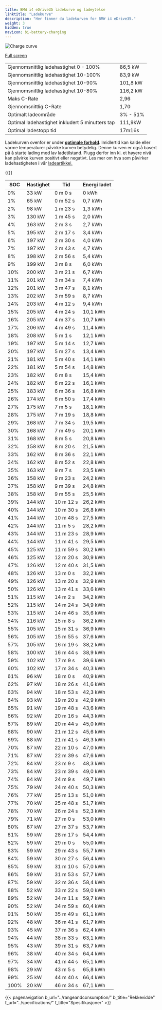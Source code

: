 ```yaml
---
title: BMW i4 eDrive35 ladekurve og ladeytelse
linktitle: "Ladekurve"
description: "Her finner du ladekurven for BMW i4 eDrive35."
weight: 3
hidden: true
navicon: bi-battery-charging
---
```

<!-- markdownlint-disable MD033 -->
<img src="/images/models/bmw/i4/i4_edrive35/chargingcurve.svg" alt="Charge curve" class="img-fluid">

[Full screen](/images/models/bmw/i4/i4_edrive35/chargingcurve.svg)


<table class="table table-striped border">
<tbody>
<tr>
<td>Gjennomsnittlig ladehastighet 0 - 100%</td><td>86,5 kW</td>
</tr>
<tr>
<td>Gjennomsnittlig ladehastighet 10-100%</td><td>83,9 kW</td>
</tr>
<tr>
<td>Gjennomsnittlig ladehastighet 10-90%</td><td>101,8 kW</td>
</tr>
<tr>
<td>Gjennomsnittlig ladehastighet 10-80%</td><td>116,2 kW</td>
</tr>
<tr>
<td>Maks C-Rate</td><td>2,96</td>
</tr>
<tr>
<td>Gjennomsnittlig C-Rate</td><td>1,70</td>
</tr>
<tr>
<td>Optimalt ladeområde</td><td>3% - 51%</td>
</tr>
<tr>
<td>Optimal ladehastighet inkludert 5 minutters tap</td><td>111,9kW</td>
</tr>
<tr>
<td>Optimal ladestopp tid</td><td>17m16s</td>
</tr>
</tbody>
</table>


Ladekurven ovenfor er under **[optimale forhold](../../../../../technology/battery/charging/#temperatur)**. Imidlertid kan kalde eller varme temperaturer påvirke kurven betydelig. Denne kurven er også basert på å starte lading med lav ladetilstand. Plugg derfor inn kl. et høyere nivå kan påvirke kurven positivt eller negativt. Les mer om hva som påvirker ladehastigheten i vår [ladeartikkel.](../../../../../technology/battery/charging/)


{{<evkxdisplayaddarticle />}}
<table class="table table-striped border">
<thead>
<tr><th>SOC</th><th>Hastighet</th><th>Tid</th><th>Energi ladet</th></tr>
</thead>
<tbody>
<tr>
<td>0%</td><td>33 kW</td><td> 0 m 0 s </td><td>0 kWh </td>
</tr>
<tr>
<td>1%</td><td>65 kW</td><td> 0 m 52 s </td><td>0,7 kWh </td>
</tr>
<tr>
<td>2%</td><td>98 kW</td><td> 1 m 23 s </td><td>1,3 kWh </td>
</tr>
<tr>
<td>3%</td><td>130 kW</td><td> 1 m 45 s </td><td>2,0 kWh </td>
</tr>
<tr>
<td>4%</td><td>163 kW</td><td> 2 m 3 s </td><td>2,7 kWh </td>
</tr>
<tr>
<td>5%</td><td>195 kW</td><td> 2 m 17 s </td><td>3,4 kWh </td>
</tr>
<tr>
<td>6%</td><td>197 kW</td><td> 2 m 30 s </td><td>4,0 kWh </td>
</tr>
<tr>
<td>7%</td><td>197 kW</td><td> 2 m 43 s </td><td>4,7 kWh </td>
</tr>
<tr>
<td>8%</td><td>198 kW</td><td> 2 m 56 s </td><td>5,4 kWh </td>
</tr>
<tr>
<td>9%</td><td>199 kW</td><td> 3 m 8 s </td><td>6,0 kWh </td>
</tr>
<tr>
<td>10%</td><td>200 kW</td><td> 3 m 21 s </td><td>6,7 kWh </td>
</tr>
<tr>
<td>11%</td><td>201 kW</td><td> 3 m 34 s </td><td>7,4 kWh </td>
</tr>
<tr>
<td>12%</td><td>201 kW</td><td> 3 m 47 s </td><td>8,1 kWh </td>
</tr>
<tr>
<td>13%</td><td>202 kW</td><td> 3 m 59 s </td><td>8,7 kWh </td>
</tr>
<tr>
<td>14%</td><td>203 kW</td><td> 4 m 12 s </td><td>9,4 kWh </td>
</tr>
<tr>
<td>15%</td><td>205 kW</td><td> 4 m 24 s </td><td>10,1 kWh </td>
</tr>
<tr>
<td>16%</td><td>205 kW</td><td> 4 m 37 s </td><td>10,7 kWh </td>
</tr>
<tr>
<td>17%</td><td>206 kW</td><td> 4 m 49 s </td><td>11,4 kWh </td>
</tr>
<tr>
<td>18%</td><td>208 kW</td><td> 5 m 1 s </td><td>12,1 kWh </td>
</tr>
<tr>
<td>19%</td><td>197 kW</td><td> 5 m 14 s </td><td>12,7 kWh </td>
</tr>
<tr>
<td>20%</td><td>197 kW</td><td> 5 m 27 s </td><td>13,4 kWh </td>
</tr>
<tr>
<td>21%</td><td>181 kW</td><td> 5 m 40 s </td><td>14,1 kWh </td>
</tr>
<tr>
<td>22%</td><td>181 kW</td><td> 5 m 54 s </td><td>14,8 kWh </td>
</tr>
<tr>
<td>23%</td><td>182 kW</td><td> 6 m 8 s </td><td>15,4 kWh </td>
</tr>
<tr>
<td>24%</td><td>182 kW</td><td> 6 m 22 s </td><td>16,1 kWh </td>
</tr>
<tr>
<td>25%</td><td>183 kW</td><td> 6 m 36 s </td><td>16,8 kWh </td>
</tr>
<tr>
<td>26%</td><td>174 kW</td><td> 6 m 50 s </td><td>17,4 kWh </td>
</tr>
<tr>
<td>27%</td><td>175 kW</td><td> 7 m 5 s </td><td>18,1 kWh </td>
</tr>
<tr>
<td>28%</td><td>175 kW</td><td> 7 m 19 s </td><td>18,8 kWh </td>
</tr>
<tr>
<td>29%</td><td>168 kW</td><td> 7 m 34 s </td><td>19,5 kWh </td>
</tr>
<tr>
<td>30%</td><td>168 kW</td><td> 7 m 49 s </td><td>20,1 kWh </td>
</tr>
<tr>
<td>31%</td><td>168 kW</td><td> 8 m 5 s </td><td>20,8 kWh </td>
</tr>
<tr>
<td>32%</td><td>158 kW</td><td> 8 m 20 s </td><td>21,5 kWh </td>
</tr>
<tr>
<td>33%</td><td>162 kW</td><td> 8 m 36 s </td><td>22,1 kWh </td>
</tr>
<tr>
<td>34%</td><td>162 kW</td><td> 8 m 52 s </td><td>22,8 kWh </td>
</tr>
<tr>
<td>35%</td><td>163 kW</td><td> 9 m 7 s </td><td>23,5 kWh </td>
</tr>
<tr>
<td>36%</td><td>158 kW</td><td> 9 m 23 s </td><td>24,2 kWh </td>
</tr>
<tr>
<td>37%</td><td>158 kW</td><td> 9 m 39 s </td><td>24,8 kWh </td>
</tr>
<tr>
<td>38%</td><td>158 kW</td><td> 9 m 55 s </td><td>25,5 kWh </td>
</tr>
<tr>
<td>39%</td><td>144 kW</td><td> 10 m 12 s </td><td>26,2 kWh </td>
</tr>
<tr>
<td>40%</td><td>144 kW</td><td> 10 m 30 s </td><td>26,8 kWh </td>
</tr>
<tr>
<td>41%</td><td>144 kW</td><td> 10 m 48 s </td><td>27,5 kWh </td>
</tr>
<tr>
<td>42%</td><td>144 kW</td><td> 11 m 5 s </td><td>28,2 kWh </td>
</tr>
<tr>
<td>43%</td><td>144 kW</td><td> 11 m 23 s </td><td>28,9 kWh </td>
</tr>
<tr>
<td>44%</td><td>144 kW</td><td> 11 m 41 s </td><td>29,5 kWh </td>
</tr>
<tr>
<td>45%</td><td>125 kW</td><td> 11 m 59 s </td><td>30,2 kWh </td>
</tr>
<tr>
<td>46%</td><td>125 kW</td><td> 12 m 20 s </td><td>30,9 kWh </td>
</tr>
<tr>
<td>47%</td><td>126 kW</td><td> 12 m 40 s </td><td>31,5 kWh </td>
</tr>
<tr>
<td>48%</td><td>126 kW</td><td> 13 m 0 s </td><td>32,2 kWh </td>
</tr>
<tr>
<td>49%</td><td>126 kW</td><td> 13 m 20 s </td><td>32,9 kWh </td>
</tr>
<tr>
<td>50%</td><td>126 kW</td><td> 13 m 41 s </td><td>33,6 kWh </td>
</tr>
<tr>
<td>51%</td><td>115 kW</td><td> 14 m 2 s </td><td>34,2 kWh </td>
</tr>
<tr>
<td>52%</td><td>115 kW</td><td> 14 m 24 s </td><td>34,9 kWh </td>
</tr>
<tr>
<td>53%</td><td>115 kW</td><td> 14 m 46 s </td><td>35,6 kWh </td>
</tr>
<tr>
<td>54%</td><td>116 kW</td><td> 15 m 8 s </td><td>36,2 kWh </td>
</tr>
<tr>
<td>55%</td><td>105 kW</td><td> 15 m 31 s </td><td>36,9 kWh </td>
</tr>
<tr>
<td>56%</td><td>105 kW</td><td> 15 m 55 s </td><td>37,6 kWh </td>
</tr>
<tr>
<td>57%</td><td>105 kW</td><td> 16 m 19 s </td><td>38,2 kWh </td>
</tr>
<tr>
<td>58%</td><td>100 kW</td><td> 16 m 44 s </td><td>38,9 kWh </td>
</tr>
<tr>
<td>59%</td><td>102 kW</td><td> 17 m 9 s </td><td>39,6 kWh </td>
</tr>
<tr>
<td>60%</td><td>102 kW</td><td> 17 m 34 s </td><td>40,3 kWh </td>
</tr>
<tr>
<td>61%</td><td>96 kW</td><td> 18 m 0 s </td><td>40,9 kWh </td>
</tr>
<tr>
<td>62%</td><td>97 kW</td><td> 18 m 26 s </td><td>41,6 kWh </td>
</tr>
<tr>
<td>63%</td><td>94 kW</td><td> 18 m 53 s </td><td>42,3 kWh </td>
</tr>
<tr>
<td>64%</td><td>93 kW</td><td> 19 m 20 s </td><td>42,9 kWh </td>
</tr>
<tr>
<td>65%</td><td>91 kW</td><td> 19 m 48 s </td><td>43,6 kWh </td>
</tr>
<tr>
<td>66%</td><td>92 kW</td><td> 20 m 16 s </td><td>44,3 kWh </td>
</tr>
<tr>
<td>67%</td><td>89 kW</td><td> 20 m 44 s </td><td>45,0 kWh </td>
</tr>
<tr>
<td>68%</td><td>90 kW</td><td> 21 m 12 s </td><td>45,6 kWh </td>
</tr>
<tr>
<td>69%</td><td>88 kW</td><td> 21 m 41 s </td><td>46,3 kWh </td>
</tr>
<tr>
<td>70%</td><td>87 kW</td><td> 22 m 10 s </td><td>47,0 kWh </td>
</tr>
<tr>
<td>71%</td><td>87 kW</td><td> 22 m 39 s </td><td>47,6 kWh </td>
</tr>
<tr>
<td>72%</td><td>84 kW</td><td> 23 m 9 s </td><td>48,3 kWh </td>
</tr>
<tr>
<td>73%</td><td>84 kW</td><td> 23 m 39 s </td><td>49,0 kWh </td>
</tr>
<tr>
<td>74%</td><td>84 kW</td><td> 24 m 9 s </td><td>49,7 kWh </td>
</tr>
<tr>
<td>75%</td><td>79 kW</td><td> 24 m 40 s </td><td>50,3 kWh </td>
</tr>
<tr>
<td>76%</td><td>77 kW</td><td> 25 m 13 s </td><td>51,0 kWh </td>
</tr>
<tr>
<td>77%</td><td>70 kW</td><td> 25 m 48 s </td><td>51,7 kWh </td>
</tr>
<tr>
<td>78%</td><td>70 kW</td><td> 26 m 24 s </td><td>52,3 kWh </td>
</tr>
<tr>
<td>79%</td><td>71 kW</td><td> 27 m 0 s </td><td>53,0 kWh </td>
</tr>
<tr>
<td>80%</td><td>67 kW</td><td> 27 m 37 s </td><td>53,7 kWh </td>
</tr>
<tr>
<td>81%</td><td>59 kW</td><td> 28 m 17 s </td><td>54,4 kWh </td>
</tr>
<tr>
<td>82%</td><td>59 kW</td><td> 29 m 0 s </td><td>55,0 kWh </td>
</tr>
<tr>
<td>83%</td><td>59 kW</td><td> 29 m 43 s </td><td>55,7 kWh </td>
</tr>
<tr>
<td>84%</td><td>59 kW</td><td> 30 m 27 s </td><td>56,4 kWh </td>
</tr>
<tr>
<td>85%</td><td>59 kW</td><td> 31 m 10 s </td><td>57,0 kWh </td>
</tr>
<tr>
<td>86%</td><td>59 kW</td><td> 31 m 53 s </td><td>57,7 kWh </td>
</tr>
<tr>
<td>87%</td><td>59 kW</td><td> 32 m 36 s </td><td>58,4 kWh </td>
</tr>
<tr>
<td>88%</td><td>52 kW</td><td> 33 m 22 s </td><td>59,0 kWh </td>
</tr>
<tr>
<td>89%</td><td>52 kW</td><td> 34 m 11 s </td><td>59,7 kWh </td>
</tr>
<tr>
<td>90%</td><td>52 kW</td><td> 34 m 59 s </td><td>60,4 kWh </td>
</tr>
<tr>
<td>91%</td><td>50 kW</td><td> 35 m 49 s </td><td>61,1 kWh </td>
</tr>
<tr>
<td>92%</td><td>48 kW</td><td> 36 m 41 s </td><td>61,7 kWh </td>
</tr>
<tr>
<td>93%</td><td>45 kW</td><td> 37 m 36 s </td><td>62,4 kWh </td>
</tr>
<tr>
<td>94%</td><td>44 kW</td><td> 38 m 33 s </td><td>63,1 kWh </td>
</tr>
<tr>
<td>95%</td><td>43 kW</td><td> 39 m 31 s </td><td>63,7 kWh </td>
</tr>
<tr>
<td>96%</td><td>38 kW</td><td> 40 m 34 s </td><td>64,4 kWh </td>
</tr>
<tr>
<td>97%</td><td>34 kW</td><td> 41 m 44 s </td><td>65,1 kWh </td>
</tr>
<tr>
<td>98%</td><td>29 kW</td><td> 43 m 5 s </td><td>65,8 kWh </td>
</tr>
<tr>
<td>99%</td><td>25 kW</td><td> 44 m 40 s </td><td>66,4 kWh </td>
</tr>
<tr>
<td>100%</td><td>20 kW</td><td> 46 m 34 s </td><td>67,1 kWh </td>
</tr>
</tbody>
</table>


{{< pagenavigation b_url="../rangeandconsumption/" b_title="Rekkevidde" f_url="../specifications/" f_title="Spesifikasjoner" >}}
